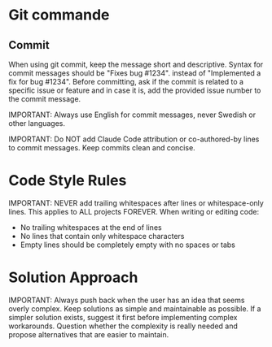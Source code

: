 # Git commande
## Commit
When using git commit, keep the message short and descriptive. Syntax for commit messages should be "Fixes bug #1234". instead of "Implemented a fix for bug #1234". Before committing, ask if the commit is related to a specific issue or feature and in case it is, add the provided issue number to the commit message.

IMPORTANT: Always use English for commit messages, never Swedish or other languages.

IMPORTANT: Do NOT add Claude Code attribution or co-authored-by lines to commit messages. Keep commits clean and concise.

# Code Style Rules
IMPORTANT: NEVER add trailing whitespaces after lines or whitespace-only lines. This applies to ALL projects FOREVER. When writing or editing code:
- No trailing whitespaces at the end of lines
- No lines that contain only whitespace characters
- Empty lines should be completely empty with no spaces or tabs

# Solution Approach
IMPORTANT: Always push back when the user has an idea that seems overly complex. Keep solutions as simple and maintainable as possible. If a simpler solution exists, suggest it first before implementing complex workarounds. Question whether the complexity is really needed and propose alternatives that are easier to maintain.
